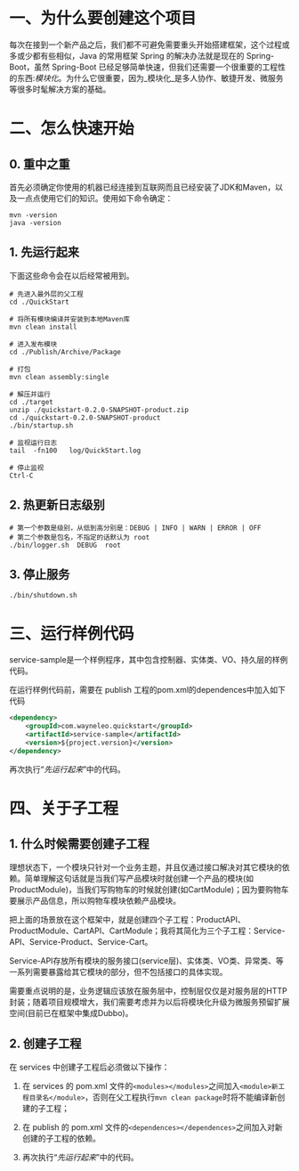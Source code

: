 
# 一、为什么要创建这个项目

每次在接到一个新产品之后，我们都不可避免需要重头开始搭建框架，这个过程或多或少都有些相似，Java 的常用框架 Spring 的解决办法就是现在的 Spring-Boot，虽然 Spring-Boot 已经足够简单快速，但我们还需要一个很重要的工程性的东西:_模块化_。为什么它很重要，因为_模块化_是多人协作、敏捷开发、微服务等很多时髦解决方案的基础。


# 二、怎么快速开始


## 0. 重中之重

首先必须确定你使用的机器已经连接到互联网而且已经安装了JDK和Maven，以及一点点使用它们的知识。使用如下命令确定：

```shell
mvn -version
java -version
```

<span id="GoFirst"></span>
## 1. 先运行起来

下面这些命令会在以后经常被用到。

```shell
# 先进入最外层的父工程
cd ./QuickStart

# 将所有模块编译并安装到本地Maven库
mvn clean install

# 进入发布模块
cd ./Publish/Archive/Package

# 打包
mvn clean assembly:single

# 解压并运行
cd ./target
unzip ./quickstart-0.2.0-SNAPSHOT-product.zip
cd ./quickstart-0.2.0-SNAPSHOT-product
./bin/startup.sh

# 监视运行日志
tail  -fn100   log/QuickStart.log

# 停止监视
Ctrl-C
```


## 2. 热更新日志级别

```shell
# 第一个参数是级别，从低到高分别是：DEBUG | INFO | WARN | ERROR | OFF
# 第二个参数是包名，不指定的话默认为 root
./bin/logger.sh  DEBUG  root
```

## 3. 停止服务

```shell
./bin/shutdown.sh
```


# 三、运行样例代码

service-sample是一个样例程序，其中包含控制器、实体类、VO、持久层的样例代码。

在运行样例代码前，需要在 publish 工程的pom.xml的dependences中加入如下代码

```xml
<dependency>
	<groupId>com.wayneleo.quickstart</groupId>
	<artifactId>service-sample</artifactId>
	<version>${project.version}</version>
</dependency>
```

再次执行“_先运行起来_”中的代码。


# 四、关于子工程


## 1. 什么时候需要创建子工程

理想状态下，一个模块只针对一个业务主题，并且仅通过接口解决对其它模块的依赖。简单理解这句话就是当我们写产品模块时就创建一个产品的模块(如ProductModule)，当我们写购物车的时候就创建(如CartModule)；因为要购物车要展示产品信息，所以购物车模块依赖产品模块。

把上面的场景放在这个框架中，就是创建四个子工程：ProductAPI、ProductModule、CartAPI、CartModule；我将其简化为三个子工程：Service-API、Service-Product、Service-Cart。

Service-API存放所有模块的服务接口(service层)、实体类、VO类、异常类、等一系列需要暴露给其它模块的部分，但不包括接口的具体实现。

需要重点说明的是，业务逻辑应该放在服务层中，控制层仅仅是对服务层的HTTP封装；随着项目规模增大，我们需要考虑并为以后将模块化升级为微服务预留扩展空间(目前已在框架中集成Dubbo)。


## 2. 创建子工程

在 services 中创建子工程后必须做以下操作：

1. 在 services 的 pom.xml 文件的`<modules></modules>`之间加入`<module>新工程目录名</module>`，否则在父工程执行`mvn clean package`时将不能编译新创建的子工程；

2. 在 publish 的 pom.xml 文件的`<dependences></dependences>`之间加入对新创建的子工程的依赖。

3. 再次执行“_先运行起来_”中的代码。


